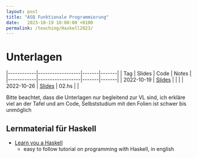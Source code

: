 ```yaml
---
layout: post
title: "ASQ Funktionale Programmierung"
date:   2023-10-19 10:00:00 +0100
permalink: /teaching/Haskell2023/
---
```

<!-- LTeX: language=de-DE -->


# Unterlagen

|------------|------------------|-------|-------|
| Tag        | Slides           | Code  | Notes |
|------------|------------------|-------|-------|
| 2022-10-19 | [Slides](01.pdf) |       |       |
| 2022-10-26 | [Slides](02.pdf) | 02.hs |       |

Bitte beachtet, dass die Unterlagen nur begleitend zur VL sind, ich erkläre viel an der Tafel und am Code, Selbststudium mit den Folien ist schwer bis unmöglich

## Lernmaterial für Haskell

- [Learn you a Haskell](http://learnyouahaskell.com/)
  - easy to follow tutorial on programming with Haskell, in english


